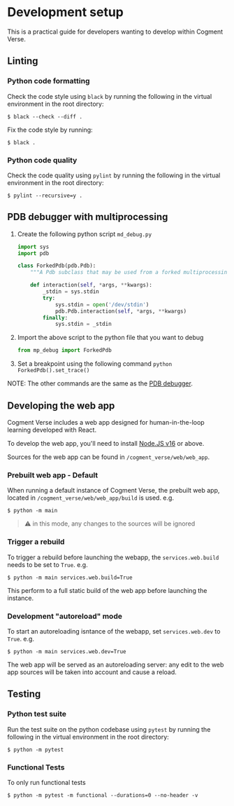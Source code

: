 # Development setup

This is a practical guide for developers wanting to develop within Cogment Verse.

## Linting

### Python code formatting

Check the code style using `black` by running the following in the virtual environment in the root directory:

```console
$ black --check --diff .
```

Fix the code style by running:

```console
$ black .
```

### Python code quality

Check the code quality using `pylint` by running the following in the virtual environment in the root directory:

```console
$ pylint --recursive=y .
```

## PDB debugger with multiprocessing

1. Create the following python script `md_debug.py`

   ```python
   import sys
   import pdb

   class ForkedPdb(pdb.Pdb):
       """A Pdb subclass that may be used from a forked multiprocessing child"""

       def interaction(self, *args, **kwargs):
           _stdin = sys.stdin
           try:
               sys.stdin = open('/dev/stdin')
               pdb.Pdb.interaction(self, *args, **kwargs)
           finally:
               sys.stdin = _stdin
   ```

2. Import the above script to the python file that you want to debug
   ```python
   from mp_debug import ForkedPdb
   ```
3. Set a breakpoint using the following command
   `python ForkedPdb().set_trace() `

NOTE: The other commands are the same as the [PDB debugger](https://docs.python.org/3/library/pdb.html).

## Developing the web app

Cogment Verse includes a web app designed for human-in-the-loop learning developed with React.

To develop the web app, you'll need to install [Node.JS v16](https://nodejs.org/) or above.

Sources for the web app can be found in `/cogment_verse/web/web_app`.

### Prebuilt web app - Default

When running a default instance of Cogment Verse, the prebuilt web app, located in `/cogment_verse/web/web_app/build` is used. e.g.

```console
$ python -m main
```

> ⚠️ in this mode, any changes to the sources will be ignored

### Trigger a rebuild

To trigger a rebuild before launching the webapp, the `services.web.build` needs to be set to `True`. e.g.

```console
$ python -m main services.web.build=True
```

This perform to a full static build of the web app before launching the instance.

### Development "autoreload" mode

To start an autoreloading isntance of the webapp, set `services.web.dev` to `True`. e.g.

```console
$ python -m main services.web.dev=True
```

The web app will be served as an autoreloading server: any edit to the web app sources will be taken into account and cause a reload.

## Testing

### Python test suite

Run the test suite on the python codebase using `pytest` by running the following in the virtual environment in the root directory:

```console
$ python -m pytest
```

### Functional Tests

To only run functional tests

```console
$ python -m pytest -m functional --durations=0 --no-header -v
```
